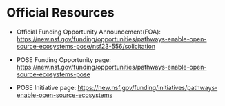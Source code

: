 # Official Resources

- Official Funding Opportunity Announcement(FOA): https://new.nsf.gov/funding/opportunities/pathways-enable-open-source-ecosystems-pose/nsf23-556/solicitation

- POSE Funding Opportunity page: https://new.nsf.gov/funding/opportunities/pathways-enable-open-source-ecosystems-pose

- POSE Initiative page: https://new.nsf.gov/funding/initiatives/pathways-enable-open-source-ecosystems 